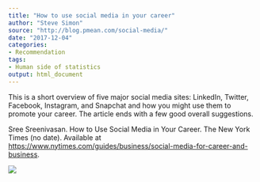 ```yaml
---
title: "How to use social media in your career"
author: "Steve Simon"
source: "http://blog.pmean.com/social-media/"
date: "2017-12-04"
categories:
- Recommendation
tags:
- Human side of statistics
output: html_document
---
```


This is a short overview of five major social media sites: LinkedIn,
Twitter, Facebook, Instagram, and Snapchat and how you might use them to
promote your career. The article ends with a few good overall
suggestions.

<!---More--->

Sree Sreenivasan. How to Use Social Media in Your Career. The New York
Times (no date). Available at
<https://www.nytimes.com/guides/business/social-media-for-career-and-business>.

![](http://www.pmean.com/new-images/17/social-media01.png)




